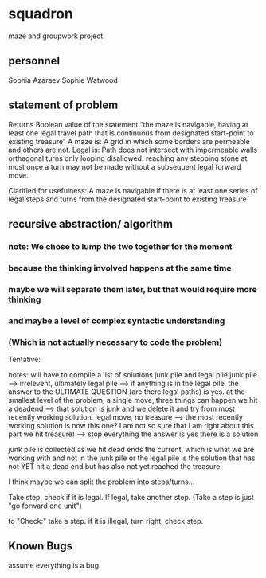 # squadron
maze and groupwork project

## personnel
Sophia Azaraev
Sophie Watwood

## statement of problem
Returns Boolean value of the statement “the maze is navigable, having at least one legal
travel path that is continuous from designated start-point to existing treasure”
A maze is: A grid in which some borders are permeable and others are not. 
Legal is:
    Path does not intersect with impermeable walls
    orthagonal turns only
    looping disallowed: reaching any stepping stone at most once 
    a turn may not be made without a subsequent legal forward move. 

Clarified for usefulness: A maze is navigable if 
	there is at least one series of legal steps and turns
	from the designated start-point to existing treasure

## recursive abstraction/ algorithm
### note: We chose to lump the two together for the moment 
### because the thinking involved happens at the same time
### maybe we will separate them later, but that would require more thinking
### and maybe a level of complex syntactic understanding
### (Which is not actually necessary to code the problem)
Tentative:

notes:
will have to compile a list of solutions
junk pile and legal pile
    junk pile  --> irrelevent, ultimately
    legal pile --> if anything is in the legal pile, 
        the answer to the ULTIMATE QUESTION (are there legal paths) is yes.
at the smallest level of the problem, a single move, three things can happen
    we hit a deadend        --> that solution is junk and we delete it 
                                and try from most recently working solution. 
    legal move, no treasure --> the most recently working solution is now this one? 
                                I am not so sure that I am right about this part
    we hit treasure!        --> stop everything the answer is yes there is a solution

junk pile is collected as we hit dead ends
the current, which is what we are working with and not in the junk pile or the legal pile
    is the solution that has not YET hit a dead end
    but has also not yet reached the treasure. 


I think maybe we can split the problem into steps/turns...

Take step, check if it is legal. If legal, take another step. 
(Take a step is just "go forward one unit")

to "Check:" take a step.
    if it is illegal, turn right, check step. 

## Known Bugs
assume everything is a bug. 